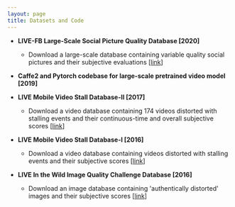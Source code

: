 ```yaml
---
layout: page
title: Datasets and Code
---
```


- **LIVE-FB Large-Scale Social Picture Quality Database [2020]**
  * Download a large-scale database containing variable quality social pictures and their subjective evaluations [<a href="https://github.com/niu-haoran/FLIVE_Database/blob/master/database_prep.ipynb">link</a>]

- **Caffe2 and Pytorch codebase for large-scale pretrained video model [2019]**

- **LIVE Mobile Video Stall Database-II [2017]**
  * Download a video database containing 174 videos distorted with stalling events and their continuous-time and overall subjective scores [<a href="https://live.ece.utexas.edu/research/LIVEStallStudy/liveMobile.html">link</a>]

- **LIVE Mobile Video Stall Database-I [2016]**
  * Download a video database containing videos distorted with stalling events and their subjective scores [<a href="https://live.ece.utexas.edu/research/LIVEStallStudy/index.html">link</a>]

- **LIVE In the Wild Image Quality Challenge Database [2016]**
  * Download an image database containing 'authentically distorted' images and their subjective scores [<a href="https://live.ece.utexas.edu/research/ChallengeDB/index.html">link</a>]
